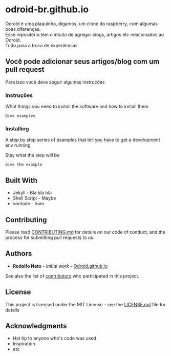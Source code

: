 # odroid-br.github.io

Odroid é uma plaquinha, digamos, um clone do raspberry, com algumas boas diferenças. <br />
Esse repositório tem o intuito de agregar blogs, artigos etc relacionados ao Odroid. <br />
Tudo para a troca de experiências

## Você pode adicionar seus artigos/blog com um pull request

Para isso você deve seguir algumas instruções

### Instruções

What things you need to install the software and how to install them

```
Give examples
```

### Installing

A step by step series of examples that tell you have to get a development env running

Stay what the step will be

```
Give the example
```

## Built With

* Jekyll - Bla bla bla
* Shell Script - Maybe
* vontade - hum

## Contributing

Please read [CONTRIBUTING.md](CONTRIBUTING.md) for details on our code of conduct, and the process for submitting pull requests to us.

## Authors

* **Rodolfo Neto** - *Initial work* - [Odroid.github.io](https://odroid-br.github.io)

See also the list of [contributors](https://github.com/odroid-br.github.io/contributors) who participated in this project.

## License

This project is licensed under the MIT License - see the [LICENSE.md](LICENSE.md) file for details

## Acknowledgments

* Hat tip to anyone who's code was used
* Inspiration
* etc

